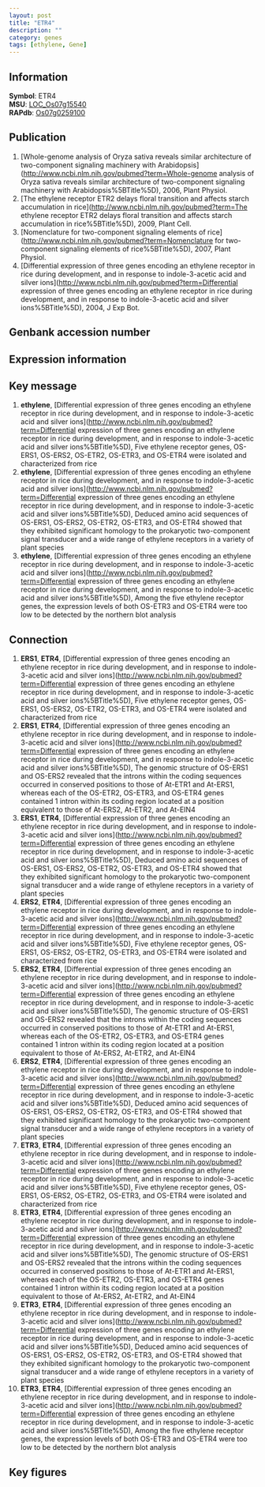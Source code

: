 ```yaml
---
layout: post
title: "ETR4"
description: ""
category: genes
tags: [ethylene, Gene]
---
```


## Information
__Symbol__: ETR4  
__MSU__: [LOC_Os07g15540](http://rice.plantbiology.msu.edu/cgi-bin/ORF_infopage.cgi?orf=LOC_Os07g15540)  
__RAPdb__: [Os07g0259100](http://rapdb.dna.affrc.go.jp/viewer/gbrowse_details/irgsp1?name=Os07g0259100)  

## Publication
1. [Whole-genome analysis of Oryza sativa reveals similar architecture of two-component signaling machinery with Arabidopsis](http://www.ncbi.nlm.nih.gov/pubmed?term=Whole-genome analysis of Oryza sativa reveals similar architecture of two-component signaling machinery with Arabidopsis%5BTitle%5D), 2006, Plant Physiol.
2. [The ethylene receptor ETR2 delays floral transition and affects starch accumulation in rice](http://www.ncbi.nlm.nih.gov/pubmed?term=The ethylene receptor ETR2 delays floral transition and affects starch accumulation in rice%5BTitle%5D), 2009, Plant Cell.
3. [Nomenclature for two-component signaling elements of rice](http://www.ncbi.nlm.nih.gov/pubmed?term=Nomenclature for two-component signaling elements of rice%5BTitle%5D), 2007, Plant Physiol.
4. [Differential expression of three genes encoding an ethylene receptor in rice during development, and in response to indole-3-acetic acid and silver ions](http://www.ncbi.nlm.nih.gov/pubmed?term=Differential expression of three genes encoding an ethylene receptor in rice during development, and in response to indole-3-acetic acid and silver ions%5BTitle%5D), 2004, J Exp Bot.

## Genbank accession number

## Expression information

## Key message
1. __ethylene__, [Differential expression of three genes encoding an ethylene receptor in rice during development, and in response to indole-3-acetic acid and silver ions](http://www.ncbi.nlm.nih.gov/pubmed?term=Differential expression of three genes encoding an ethylene receptor in rice during development, and in response to indole-3-acetic acid and silver ions%5BTitle%5D), Five ethylene receptor genes, OS-ERS1, OS-ERS2, OS-ETR2, OS-ETR3, and OS-ETR4 were isolated and characterized from rice
2. __ethylene__, [Differential expression of three genes encoding an ethylene receptor in rice during development, and in response to indole-3-acetic acid and silver ions](http://www.ncbi.nlm.nih.gov/pubmed?term=Differential expression of three genes encoding an ethylene receptor in rice during development, and in response to indole-3-acetic acid and silver ions%5BTitle%5D),  Deduced amino acid sequences of OS-ERS1, OS-ERS2, OS-ETR2, OS-ETR3, and OS-ETR4 showed that they exhibited significant homology to the prokaryotic two-component signal transducer and a wide range of ethylene receptors in a variety of plant species
3. __ethylene__, [Differential expression of three genes encoding an ethylene receptor in rice during development, and in response to indole-3-acetic acid and silver ions](http://www.ncbi.nlm.nih.gov/pubmed?term=Differential expression of three genes encoding an ethylene receptor in rice during development, and in response to indole-3-acetic acid and silver ions%5BTitle%5D),  Among the five ethylene receptor genes, the expression levels of both OS-ETR3 and OS-ETR4 were too low to be detected by the northern blot analysis

## Connection
1. __ERS1__, __ETR4__, [Differential expression of three genes encoding an ethylene receptor in rice during development, and in response to indole-3-acetic acid and silver ions](http://www.ncbi.nlm.nih.gov/pubmed?term=Differential expression of three genes encoding an ethylene receptor in rice during development, and in response to indole-3-acetic acid and silver ions%5BTitle%5D), Five ethylene receptor genes, OS-ERS1, OS-ERS2, OS-ETR2, OS-ETR3, and OS-ETR4 were isolated and characterized from rice
2. __ERS1__, __ETR4__, [Differential expression of three genes encoding an ethylene receptor in rice during development, and in response to indole-3-acetic acid and silver ions](http://www.ncbi.nlm.nih.gov/pubmed?term=Differential expression of three genes encoding an ethylene receptor in rice during development, and in response to indole-3-acetic acid and silver ions%5BTitle%5D),  The genomic structure of OS-ERS1 and OS-ERS2 revealed that the introns within the coding sequences occurred in conserved positions to those of At-ETR1 and At-ERS1, whereas each of the OS-ETR2, OS-ETR3, and OS-ETR4 genes contained 1 intron within its coding region located at a position equivalent to those of At-ERS2, At-ETR2, and At-EIN4
3. __ERS1__, __ETR4__, [Differential expression of three genes encoding an ethylene receptor in rice during development, and in response to indole-3-acetic acid and silver ions](http://www.ncbi.nlm.nih.gov/pubmed?term=Differential expression of three genes encoding an ethylene receptor in rice during development, and in response to indole-3-acetic acid and silver ions%5BTitle%5D),  Deduced amino acid sequences of OS-ERS1, OS-ERS2, OS-ETR2, OS-ETR3, and OS-ETR4 showed that they exhibited significant homology to the prokaryotic two-component signal transducer and a wide range of ethylene receptors in a variety of plant species
4. __ERS2__, __ETR4__, [Differential expression of three genes encoding an ethylene receptor in rice during development, and in response to indole-3-acetic acid and silver ions](http://www.ncbi.nlm.nih.gov/pubmed?term=Differential expression of three genes encoding an ethylene receptor in rice during development, and in response to indole-3-acetic acid and silver ions%5BTitle%5D), Five ethylene receptor genes, OS-ERS1, OS-ERS2, OS-ETR2, OS-ETR3, and OS-ETR4 were isolated and characterized from rice
5. __ERS2__, __ETR4__, [Differential expression of three genes encoding an ethylene receptor in rice during development, and in response to indole-3-acetic acid and silver ions](http://www.ncbi.nlm.nih.gov/pubmed?term=Differential expression of three genes encoding an ethylene receptor in rice during development, and in response to indole-3-acetic acid and silver ions%5BTitle%5D),  The genomic structure of OS-ERS1 and OS-ERS2 revealed that the introns within the coding sequences occurred in conserved positions to those of At-ETR1 and At-ERS1, whereas each of the OS-ETR2, OS-ETR3, and OS-ETR4 genes contained 1 intron within its coding region located at a position equivalent to those of At-ERS2, At-ETR2, and At-EIN4
6. __ERS2__, __ETR4__, [Differential expression of three genes encoding an ethylene receptor in rice during development, and in response to indole-3-acetic acid and silver ions](http://www.ncbi.nlm.nih.gov/pubmed?term=Differential expression of three genes encoding an ethylene receptor in rice during development, and in response to indole-3-acetic acid and silver ions%5BTitle%5D),  Deduced amino acid sequences of OS-ERS1, OS-ERS2, OS-ETR2, OS-ETR3, and OS-ETR4 showed that they exhibited significant homology to the prokaryotic two-component signal transducer and a wide range of ethylene receptors in a variety of plant species
7. __ETR3__, __ETR4__, [Differential expression of three genes encoding an ethylene receptor in rice during development, and in response to indole-3-acetic acid and silver ions](http://www.ncbi.nlm.nih.gov/pubmed?term=Differential expression of three genes encoding an ethylene receptor in rice during development, and in response to indole-3-acetic acid and silver ions%5BTitle%5D), Five ethylene receptor genes, OS-ERS1, OS-ERS2, OS-ETR2, OS-ETR3, and OS-ETR4 were isolated and characterized from rice
8. __ETR3__, __ETR4__, [Differential expression of three genes encoding an ethylene receptor in rice during development, and in response to indole-3-acetic acid and silver ions](http://www.ncbi.nlm.nih.gov/pubmed?term=Differential expression of three genes encoding an ethylene receptor in rice during development, and in response to indole-3-acetic acid and silver ions%5BTitle%5D),  The genomic structure of OS-ERS1 and OS-ERS2 revealed that the introns within the coding sequences occurred in conserved positions to those of At-ETR1 and At-ERS1, whereas each of the OS-ETR2, OS-ETR3, and OS-ETR4 genes contained 1 intron within its coding region located at a position equivalent to those of At-ERS2, At-ETR2, and At-EIN4
9. __ETR3__, __ETR4__, [Differential expression of three genes encoding an ethylene receptor in rice during development, and in response to indole-3-acetic acid and silver ions](http://www.ncbi.nlm.nih.gov/pubmed?term=Differential expression of three genes encoding an ethylene receptor in rice during development, and in response to indole-3-acetic acid and silver ions%5BTitle%5D),  Deduced amino acid sequences of OS-ERS1, OS-ERS2, OS-ETR2, OS-ETR3, and OS-ETR4 showed that they exhibited significant homology to the prokaryotic two-component signal transducer and a wide range of ethylene receptors in a variety of plant species
10. __ETR3__, __ETR4__, [Differential expression of three genes encoding an ethylene receptor in rice during development, and in response to indole-3-acetic acid and silver ions](http://www.ncbi.nlm.nih.gov/pubmed?term=Differential expression of three genes encoding an ethylene receptor in rice during development, and in response to indole-3-acetic acid and silver ions%5BTitle%5D),  Among the five ethylene receptor genes, the expression levels of both OS-ETR3 and OS-ETR4 were too low to be detected by the northern blot analysis

## Key figures



